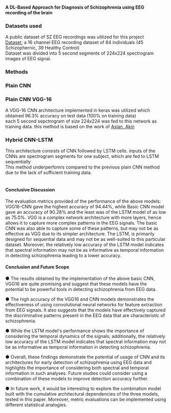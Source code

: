 #### A DL-Based Approach for Diagnosis of Schizophrenia using EEG recording of the brain
### Datasets used
A public dataset of SZ EEG recordings was utilized for this project <br> [Dataset](http://brain.bio.msu.ru/eeg_schizophrenia.htm), a 16 channel EEG recording dataset of 84 individuals (45 Schizophernic, 39 Healthy Control) <br> Dataset was divided into 5 second segments of 224x224 spectrogram images of EEG signal.

### Methods
### Plain CNN 
### Plain CNN VGG-16
A VGG-16 CNN architecture implemented in keras was utilized which obtained 96.3% accuracy on test data (100% on training data) <br>
each 5 second sepctrogram of size 224x224 was fed to this network as training data.
this method is based on the work of [Aslan, Akin](http://193.140.240.104/xmlui/handle/11468/7223)
### Hybrid CNN-LSTM
This architecture consists of CNN followed by LSTM cells. inputs of the CNNs are spectrogram segments for one subject, which are fed to LSTM sequentially<br>
This method underperfomrs compared to the previous plain CNN method due to the lack of sufficient training data.<br>
<br>
#### Conclusive Discussion
The evaluation metrics provided of the performance of the above models: VGG16-CNN gave the highest accuracy of 94.44%, while Basic CNN model gave an accuracy of 90.28% and the least was of the LSTM model of as low as 75.0%.
VGG is a complex network architecture with more layers, hence allows it to capture more complex patterns in the EEG signals. The basic CNN was also able to capture some of these patterns, but may not be as effective as VGG due to its simpler architecture. The LSTM, is primarily designed for sequential data and may not be as well-suited to this particular dataset. Moreover, the relatively low accuracy of the LSTM model indicates that spectral information may not be as informative as temporal information in detecting schizophrenia leading to a lower accuracy.

#### Conclusion and Future Scope
● The results obtained by the implementation of the above basic CNN, VGG16 are quite promising and suggest that these models have the potential to be powerful tools in detecting schizophrenia from EEG data.

● The high accuracy of the VGG16 and CNN models demonstrates the effectiveness of using convolutional neural networks for feature extraction from EEG signals. It also suggests that the models have effectively captured the discriminative patterns present in the EEG data that are characteristic of schizophrenia.

● While the LSTM model's performance shows the importance of considering the temporal dynamics of the signals; additionally, the relatively low accuracy of the LSTM model indicates that spectral information may not be as informative as temporal information in detecting schizophrenia.

● Overall, these findings demonstrate the potential of usage of CNN and its architectures for early detection of schizophrenia using EEG data and highlights the importance of considering both spectral and temporal information in such analyses. Future studies could consider using a combination of these models to improve detection accuracy further.

● In future work, it would be interesting to explore the combination model built with the cumulative architectural dependencies of the three models, tested in this paper. Moreover, metric evaluations can be implemented using different statistical analogies.


